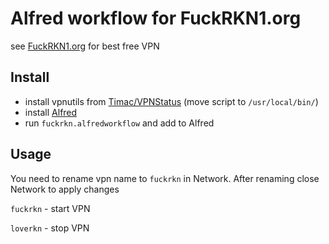 # Alfred workflow for FuckRKN1.org

see [FuckRKN1.org](https://FuckRKN1.org) for best free VPN

## Install
- install vpnutils from [Timac/VPNStatus](https://github.com/Timac/VPNStatus/releases) (move script to `/usr/local/bin/`)
- install [Alfred](https://www.alfredapp.com/)
- run `fuckrkn.alfredworkflow` and add to Alfred 

## Usage
You need to rename vpn name to `fuckrkn` in Network. After renaming close Network to apply changes

`fuckrkn` - start VPN

`loverkn` - stop VPN
